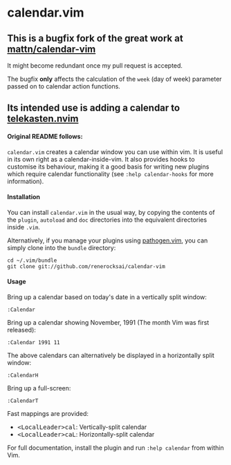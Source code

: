 calendar.vim
============

## This is a bugfix fork of the great work at [mattn/calendar-vim](https://github.com/mattn/calendar-vim)

It might become redundant once my pull request is accepted. 

The bugfix **only** affects the calculation of the `week` (day
of week) parameter passed on to calendar action functions.

## Its intended use is adding a calendar to [telekasten.nvim](https://github.com/renerocksai/telekasten.nvim)

#### Original README follows:

`calendar.vim` creates a calendar window you can use within vim.  It is useful
in its own right as a calendar-inside-vim.  It also provides hooks to customise
its behaviour, making it a good basis for writing new plugins which require
calendar functionality (see `:help calendar-hooks` for more information).

#### Installation

You can install `calendar.vim` in the usual way, by copying the contents of the
`plugin`, `autoload` and `doc` directories into the equivalent directories
inside `.vim`.

Alternatively, if you manage your plugins using [pathogen.vim][1], you can
simply clone into the `bundle` directory:

    cd ~/.vim/bundle
    git clone git://github.com/renerocksai/calendar-vim


#### Usage

Bring up a calendar based on today's date in a vertically split window:

    :Calendar

Bring up a calendar showing November, 1991 (The month Vim was first released):

    :Calendar 1991 11

The above calendars can alternatively be displayed in a horizontally split
window:

    :CalendarH

Bring up a full-screen:

    :CalendarT

Fast mappings are provided:

* <kbd>&lt;LocalLeader&gt;cal</kbd>: Vertically-split calendar
* <kbd>&lt;LocalLeader&gt;caL</kbd>: Horizontally-split calendar

For full documentation, install the plugin and run `:help calendar` from within
Vim.

[1]: https://github.com/tpope/vim-pathogen
